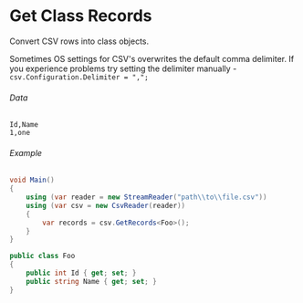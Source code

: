 # Get Class Records

Convert CSV rows into class objects.

Sometimes OS settings for CSV's overwrites the default comma delimiter. If you experience problems try setting the delimiter manually - `csv.Configuration.Delimiter = ",";`

###### Data
```
Id,Name
1,one
```

###### Example
```cs
void Main()
{
	using (var reader = new StreamReader("path\\to\\file.csv"))
	using (var csv = new CsvReader(reader))
	{
		var records = csv.GetRecords<Foo>();
	}
}

public class Foo
{
	public int Id { get; set; }
	public string Name { get; set; }
}
```
